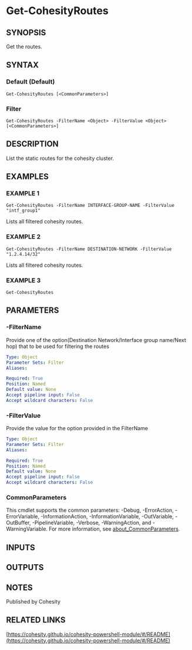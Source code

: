 # Get-CohesityRoutes

## SYNOPSIS
Get the routes.

## SYNTAX

### Default (Default)
```
Get-CohesityRoutes [<CommonParameters>]
```

### Filter
```
Get-CohesityRoutes -FilterName <Object> -FilterValue <Object> [<CommonParameters>]
```

## DESCRIPTION
List the static routes for the cohesity cluster.

## EXAMPLES

### EXAMPLE 1
```
Get-CohesityRoutes -FilterName INTERFACE-GROUP-NAME -FilterValue "intf_group1"
```

Lists all filtered cohesity routes.

### EXAMPLE 2
```
Get-CohesityRoutes -FilterName DESTINATION-NETWORK -FilterValue "1.2.4.14/32"
```

Lists all filtered cohesity routes.

### EXAMPLE 3
```
Get-CohesityRoutes
```

## PARAMETERS

### -FilterName
Provide one of the option(Destination Network/Interface group name/Next hop) that to be used for filtering the routes

```yaml
Type: Object
Parameter Sets: Filter
Aliases:

Required: True
Position: Named
Default value: None
Accept pipeline input: False
Accept wildcard characters: False
```

### -FilterValue
Provide the value for the option provided in the FilterName

```yaml
Type: Object
Parameter Sets: Filter
Aliases:

Required: True
Position: Named
Default value: None
Accept pipeline input: False
Accept wildcard characters: False
```

### CommonParameters
This cmdlet supports the common parameters: -Debug, -ErrorAction, -ErrorVariable, -InformationAction, -InformationVariable, -OutVariable, -OutBuffer, -PipelineVariable, -Verbose, -WarningAction, and -WarningVariable. For more information, see [about_CommonParameters](http://go.microsoft.com/fwlink/?LinkID=113216).

## INPUTS

## OUTPUTS

## NOTES
Published by Cohesity

## RELATED LINKS

[https://cohesity.github.io/cohesity-powershell-module/#/README](https://cohesity.github.io/cohesity-powershell-module/#/README)

